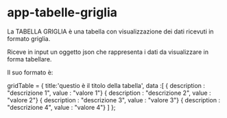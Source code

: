 # app-tabelle-griglia

La TABELLA GRIGLIA è una tabella con visualizzazione dei dati ricevuti in formato griglia.

Riceve in input un oggetto json che rappresenta i dati da visualizzare in forma tabellare.

Il suo formato è:

gridTable = { title:'questio è il titolo della tabella',
              data :[
                      { description : "descrizione 1",
                        value       : "valore 1"}
                      { description : "descrizione 2",
                        value       : "valore 2"}
                      { description : "descrizione 3",
                        value       : "valore 3"}
                      { description : "descrizione 4",
                        value       : "valore 4"}
                     ] 
                 };   
 

